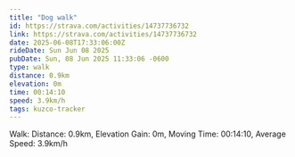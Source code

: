 ```yaml
---
title: "Dog walk"
id: https://strava.com/activities/14737736732
link: https://strava.com/activities/14737736732
date: 2025-06-08T17:33:06:00Z
rideDate: Sun Jun 08 2025
pubDate: Sun, 08 Jun 2025 11:33:06 -0600
type: walk
distance: 0.9km
elevation: 0m
time: 00:14:10
speed: 3.9km/h
tags: kuzco-tracker
---
```

Walk: Distance: 0.9km, Elevation Gain: 0m, Moving Time: 00:14:10, Average Speed: 3.9km/h